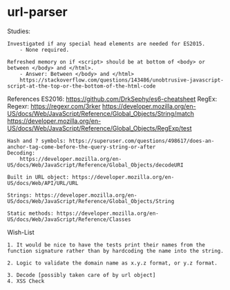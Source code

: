 # url-parser

Studies:

	Investigated if any special head elements are needed for ES2015.
		- None required.

	Refreshed memory on if <script> should be at bottom of <body> or between </body> and </html>.
		- Answer: Between </body> and </html>
		https://stackoverflow.com/questions/143486/unobtrusive-javascript-script-at-the-top-or-the-bottom-of-the-html-code


References
	ES2016: https://github.com/DrkSephy/es6-cheatsheet
	RegEx:
		Regexr: https://regexr.com/3rker
		https://developer.mozilla.org/en-US/docs/Web/JavaScript/Reference/Global_Objects/String/match
		https://developer.mozilla.org/en-US/docs/Web/JavaScript/Reference/Global_Objects/RegExp/test

	Hash and ? symbols: https://superuser.com/questions/498617/does-an-anchor-tag-come-before-the-query-string-or-after
	Decoding:
		https://developer.mozilla.org/en-US/docs/Web/JavaScript/Reference/Global_Objects/decodeURI

	Built in URL object: https://developer.mozilla.org/en-US/docs/Web/API/URL/URL

	Strings: https://developer.mozilla.org/en-US/docs/Web/JavaScript/Reference/Global_Objects/String

	Static methods: https://developer.mozilla.org/en-US/docs/Web/JavaScript/Reference/Classes

Wish-List

	1. It would be nice to have the tests print their names from the function signature rather than by hardcoding the name into the string.

	2. Logic to validate the domain name as x.y.z format, or y.z format.

	3. Decode [possibly taken care of by url object]
	4. XSS Check
